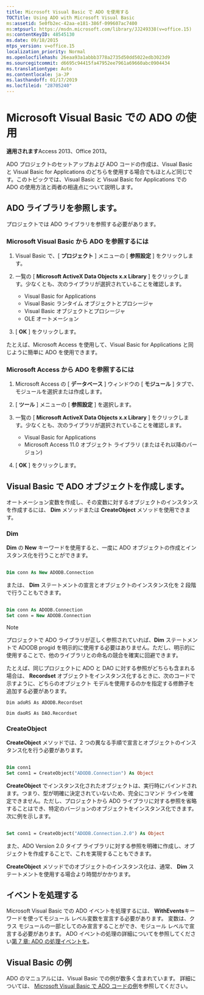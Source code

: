 ```yaml
---
title: Microsoft Visual Basic で ADO を使用する
TOCTitle: Using ADO with Microsoft Visual Basic
ms:assetid: 5e0fb2ec-42aa-e181-386f-099607ac7400
ms:mtpsurl: https://msdn.microsoft.com/library/JJ249338(v=office.15)
ms:contentKeyID: 48545130
ms.date: 09/18/2015
mtps_version: v=office.15
localization_priority: Normal
ms.openlocfilehash: 26eaa93a1abbb3778a2735d50dd5022edb3023d9
ms.sourcegitcommit: d6695c94415fa47952ee7961a69660abc0904434
ms.translationtype: Auto
ms.contentlocale: ja-JP
ms.lasthandoff: 01/17/2019
ms.locfileid: "28705240"
---
```

# <a name="using-ado-with-microsoft-visual-basic"></a>Microsoft Visual Basic での ADO の使用

**適用されます**Access 2013、Office 2013。

ADO プロジェクトのセットアップおよび ADO コードの作成は、Visual Basic と Visual Basic for Applications のどちらを使用する場合でもほとんど同じです。このトピックでは、Visual Basic と Visual Basic for Applications での ADO の使用方法と両者の相違点について説明します。

## <a name="referencing-the-ado-library"></a>ADO ライブラリを参照します。

プロジェクトでは ADO ライブラリを参照する必要があります。

### <a name="to-reference-ado-from-microsoft-visual-basic"></a>Microsoft Visual Basic から ADO を参照するには

1. Visual Basic で、[ **プロジェクト** ] メニューの [ **参照設定** ] をクリックします。

2. 一覧の [ **Microsoft ActiveX Data Objects x.x Library** ] をクリックします。少なくとも、次のライブラリが選択されていることを確認します。
   
   - Visual Basic for Applications
   - Visual Basic ランタイム オブジェクトとプロシージャ
   - Visual Basic オブジェクトとプロシージャ
   - OLE オートメーション

3. [ **OK** ] をクリックします。

たとえば、Microsoft Access を使用して、Visual Basic for Applications と同じように簡単に ADO を使用できます。

### <a name="to-reference-ado-from-microsoft-access"></a>Microsoft Access から ADO を参照するには

1. Microsoft Access の [ **データベース** ] ウィンドウの [ **モジュール** ] タブで、モジュールを選択または作成します。

2. [ **ツール** ] メニューの [ **参照設定** ] を選択します。

3. 一覧の [ **Microsoft ActiveX Data Objects x.x Library** ] をクリックします。少なくとも、次のライブラリが選択されていることを確認します。
    
   - Visual Basic for Applications
   - Microsoft Access 11.0 オブジェクト ライブラリ (またはそれ以降のバージョン)

4. [ **OK** ] をクリックします。

## <a name="creating-ado-objects-in-visual-basic"></a>Visual Basic で ADO オブジェクトを作成します。

オートメーション変数を作成し、その変数に対するオブジェクトのインスタンスを作成するには、 **Dim** メソッドまたは **CreateObject** メソッドを使用できます。

### <a name="dim"></a>Dim

**Dim** の **New** キーワードを使用すると、一度に ADO オブジェクトの作成とインスタンス化を行うことができます。

```vb 
 
Dim conn As New ADODB.Connection 
```

または、 **Dim** ステートメントの宣言とオブジェクトのインスタンス化を 2 段階で行うこともできます。

```vb 
 
Dim conn As ADODB.Connection 
Set conn = New ADODB.Connection 
```

> [!NOTE]
> プロジェクトで ADO ライブラリが正しく参照されていれば、**Dim** ステートメントで ADODB progid を明示的に使用する必要はありません。ただし、明示的に使用することで、他のライブラリとの命名の競合を確実に回避できます。
> 
> たとえば、同じプロジェクトに ADO と DAO に対する参照がどちらも含まれる場合は、 **Recordset** オブジェクトをインスタンス化するときに、次のコードで示すように、どちらのオブジェクト モデルを使用するのかを指定する修飾子を追加する必要があります。  
> 
> `Dim adoRS As ADODB.Recordset`  
>   
> `Dim daoRS As DAO.Recordset`

### <a name="createobject"></a>CreateObject

**CreateObject** メソッドでは、2 つの異なる手順で宣言とオブジェクトのインスタンス化を行う必要があります。

```vb 
 
Dim conn1 
Set conn1 = CreateObject("ADODB.Connection") As Object 
```

**CreateObject** でインスタンス化されたオブジェクトは、実行時にバインドされます。つまり、型が明確に決定されていないため、完全にコマンド ラインを確定できません。ただし、プロジェクトから ADO ライブラリに対する参照を省略することはでき、特定のバージョンのオブジェクトをインスタンス化できます。次に例を示します。

```vb 
 
Set conn1 = CreateObject("ADODB.Connection.2.0") As Object 
```

また、ADO Version 2.0 タイプ ライブラリに対する参照を明確に作成し、オブジェクトを作成することで、これを実現することもできます。

**CreateObject** メソッドでのオブジェクトのインスタンス化は、通常、 **Dim** ステートメントを使用する場合より時間がかかります。

## <a name="handling-events"></a>イベントを処理する

Microsoft Visual Basic での ADO イベントを処理するには、 **WithEvents**キーワードを使ってモジュール レベル変数を宣言する必要があります。 変数は、クラス モジュールの一部としてのみ宣言することができ、モジュール レベルで宣言する必要があります。 ADO イベントの処理の詳細についてを参照してください[第 7 章: ADO の処理イベントを](chapter-7-handling-ado-events.md)。

## <a name="visual-basic-examples"></a>Visual Basic の例

ADO のマニュアルには、Visual Basic での例が数多く含まれています。 詳細については、 [Microsoft Visual Basic で ADO コードの例](ado-code-examples-in-microsoft-visual-basic.md)を参照してください。

